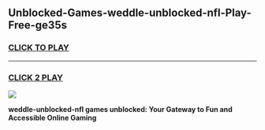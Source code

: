
## Unblocked-Games-weddle-unblocked-nfl-Play-Free-ge35s
<h3>
<a href="https://premium76.site?title=weddle-unblocked-nfl&ref=20M">CLICK TO PLAY</a></h3>
<hr>

<h3>
<a href="https://premium76.site?title=weddle-unblocked-nfl&ref=20M">CLICK 2 PLAY</a>
  
</h3>

<a href="https://premium76.site?title=weddle-unblocked-nfl&ref=19M"><img src="https://clearcache.store/games.png"></a>


**weddle-unblocked-nfl games unblocked: Your Gateway to Fun and Accessible Online Gaming**
